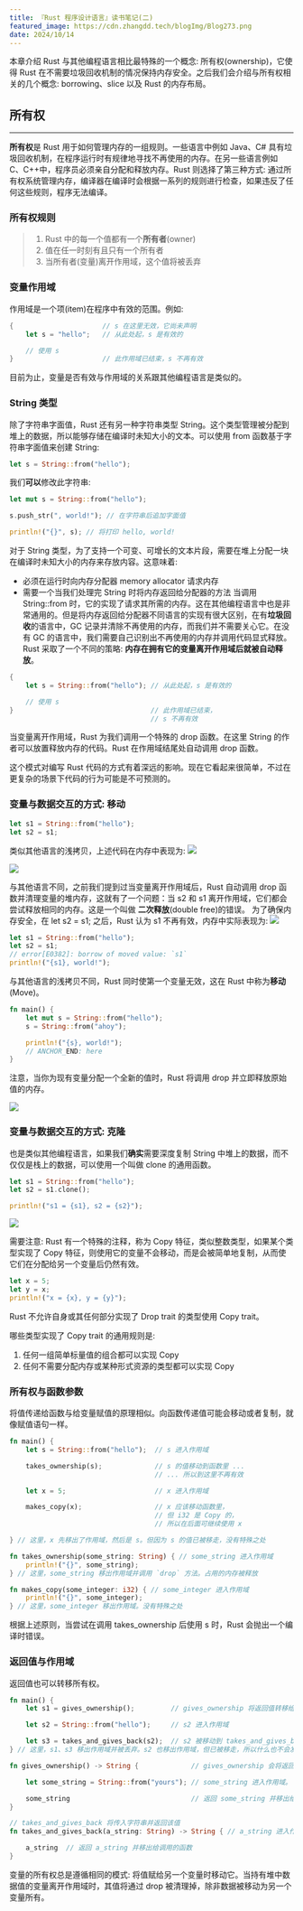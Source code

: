 ```yaml
---
title: 『Rust 程序设计语言』读书笔记(二)
featured_image: https://cdn.zhangdd.tech/blogImg/Blog273.png
date: 2024/10/14
---
```

本章介绍 Rust 与其他编程语言相比最特殊的一个概念: 所有权(ownership)，它使得 Rust 在不需要垃圾回收机制的情况保持内存安全。之后我们会介绍与所有权相关的几个概念: borrowing、slice 以及 Rust 的内存布局。

## 所有权
***  
**所有权**是 Rust 用于如何管理内存的一组规则。一些语言中例如 Java、C# 具有垃圾回收机制，在程序运行时有规律地寻找不再使用的内存。在另一些语言例如 C、C++中，程序员必须亲自分配和释放内存。Rust 则选择了第三种方式: 通过所有权系统管理内存，编译器在编译时会根据一系列的规则进行检查，如果违反了任何这些规则，程序无法编译。

### 所有权规则
> 1. Rust 中的每一个值都有一个**所有者**(owner)
> 2. 值在任一时刻有且只有一个所有者
> 3. 当所有者(变量)离开作用域，这个值将被丢弃

### 变量作用域
作用域是一个项(item)在程序中有效的范围。例如: 
``` rust
{                      // s 在这里无效，它尚未声明
    let s = "hello";   // 从此处起，s 是有效的

    // 使用 s
}                      // 此作用域已结束，s 不再有效
```

目前为止，变量是否有效与作用域的关系跟其他编程语言是类似的。

### String 类型
除了字符串字面值，Rust 还有另一种字符串类型 String。这个类型管理被分配到堆上的数据，所以能够存储在编译时未知大小的文本。可以使用 from 函数基于字符串字面值来创建 String: 
``` rust
let s = String::from("hello");
```

我们**可以**修改此字符串: 
``` rust
let mut s = String::from("hello");

s.push_str(", world!"); // 在字符串后追加字面值

println!("{}", s); // 将打印 hello, world!
```

对于 String 类型，为了支持一个可变、可增长的文本片段，需要在堆上分配一块在编译时未知大小的内存来存放内容。这意味着: 
- 必须在运行时向内存分配器 memory allocator 请求内存
- 需要一个当我们处理完 String 时将内存返回给分配器的方法
当调用 String::from 时，它的实现了请求其所需的内存。这在其他编程语言中也是非常通用的。但是将内存返回给分配器不同语言的实现有很大区别，在有**垃圾回收**的语言中，GC 记录并清除不再使用的内存，而我们并不需要关心它。在没有 GC 的语言中，我们需要自己识别出不再使用的内存并调用代码显式释放。
Rust 采取了一个不同的策略: **内存在拥有它的变量离开作用域后就被自动释放**。
``` rust
{
    let s = String::from("hello"); // 从此处起，s 是有效的

    // 使用 s
}                                  // 此作用域已结束，
                                   // s 不再有效
```

当变量离开作用域，Rust 为我们调用一个特殊的 drop 函数。在这里 String 的作者可以放置释放内存的代码。Rust 在作用域结尾处自动调用 drop 函数。

这个模式对编写 Rust 代码的方式有着深远的影响。现在它看起来很简单，不过在更复杂的场景下代码的行为可能是不可预测的。

### 变量与数据交互的方式: 移动
``` rust
let s1 = String::from("hello");
let s2 = s1;
```

类似其他语言的浅拷贝，上述代码在内存中表现为: 
![](https://cdn.zhangdd.tech/contentImg/273/trpl04-01.png)

![](https://cdn.zhangdd.tech/contentImg/273/trpl04-02.png)

与其他语言不同，之前我们提到过当变量离开作用域后，Rust 自动调用 drop 函数并清理变量的堆内存，这就有了一个问题：当 s2 和 s1 离开作用域，它们都会尝试释放相同的内存。这是一个叫做 **二次释放**(double free)的错误。
为了确保内存安全，在 let s2 = s1; 之后，Rust 认为 s1 不再有效，内存中实际表现为: 
![](https://cdn.zhangdd.tech/contentImg/273/trpl04-03.png)

``` rust
let s1 = String::from("hello");
let s2 = s1;
// error[E0382]: borrow of moved value: `s1`
println!("{s1}, world!");
```

与其他语言的浅拷贝不同，Rust 同时使第一个变量无效，这在 Rust 中称为**移动**(Move)。

``` rust
fn main() {
    let mut s = String::from("hello");
    s = String::from("ahoy");

    println!("{s}, world!");
    // ANCHOR_END: here
}
```
注意，当你为现有变量分配一个全新的值时，Rust 将调用 drop 并立即释放原始值的内存。

![](https://cdn.zhangdd.tech/contentImg/273/trpl04-05.png)

### 变量与数据交互的方式: 克隆
也是类似其他编程语言，如果我们**确实**需要深度复制 String 中堆上的数据，而不仅仅是栈上的数据，可以使用一个叫做 clone 的通用函数。
``` rust
let s1 = String::from("hello");
let s2 = s1.clone();

println!("s1 = {s1}, s2 = {s2}");
```

![](https://cdn.zhangdd.tech/contentImg/273/trpl04-04.png)

需要注意: Rust 有一个特殊的注释，称为 Copy 特征，类似整数类型，如果某个类型实现了 Copy 特征，则使用它的变量不会移动，而是会被简单地复制，从而使它们在分配给另一个变量后仍然有效。
``` rust
let x = 5;
let y = x;
println!("x = {x}, y = {y}");
```

Rust 不允许自身或其任何部分实现了 Drop trait 的类型使用 Copy trait。

哪些类型实现了 Copy trait 的通用规则是: 
1. 任何一组简单标量值的组合都可以实现 Copy
2. 任何不需要分配内存或某种形式资源的类型都可以实现 Copy

### 所有权与函数参数
将值传递给函数与给变量赋值的原理相似。向函数传递值可能会移动或者复制，就像赋值语句一样。
``` rust
fn main() {
    let s = String::from("hello");  // s 进入作用域

    takes_ownership(s);             // s 的值移动到函数里 ...
                                    // ... 所以到这里不再有效

    let x = 5;                      // x 进入作用域

    makes_copy(x);                  // x 应该移动函数里，
                                    // 但 i32 是 Copy 的，
                                    // 所以在后面可继续使用 x

} // 这里，x 先移出了作用域，然后是 s。但因为 s 的值已被移走，没有特殊之处

fn takes_ownership(some_string: String) { // some_string 进入作用域
    println!("{}", some_string);
} // 这里，some_string 移出作用域并调用 `drop` 方法。占用的内存被释放

fn makes_copy(some_integer: i32) { // some_integer 进入作用域
    println!("{}", some_integer);
} // 这里，some_integer 移出作用域。没有特殊之处
```

根据上述原则，当尝试在调用 takes_ownership 后使用 s 时，Rust 会抛出一个编译时错误。

### 返回值与作用域
返回值也可以转移所有权。
``` rust
fn main() {
    let s1 = gives_ownership();         // gives_ownership 将返回值转移给 s1

    let s2 = String::from("hello");     // s2 进入作用域

    let s3 = takes_and_gives_back(s2);  // s2 被移动到 takes_and_gives_back 中，它也将返回值移给 s3
} // 这里，s1、s3 移出作用域并被丢弃。s2 也移出作用域，但已被移走，所以什么也不会发生

fn gives_ownership() -> String {             // gives_ownership 会将返回值移动给调用它的函数

    let some_string = String::from("yours"); // some_string 进入作用域。

    some_string                              // 返回 some_string 并移出给调用的函数
}

// takes_and_gives_back 将传入字符串并返回该值
fn takes_and_gives_back(a_string: String) -> String { // a_string 进入作用域

    a_string  // 返回 a_string 并移出给调用的函数
}
```

变量的所有权总是遵循相同的模式: 将值赋给另一个变量时移动它。当持有堆中数据值的变量离开作用域时，其值将通过 drop 被清理掉，除非数据被移动为另一个变量所有。